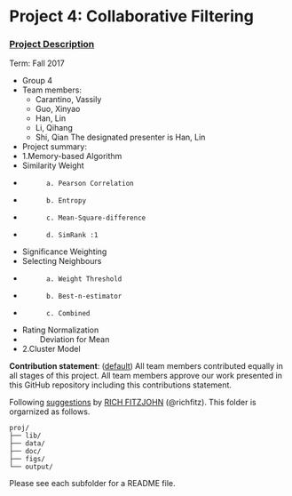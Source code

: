 # Project 4: Collaborative Filtering

### [Project Description](doc/project4_desc.md)

Term: Fall 2017

+ Group 4
+ Team members:
	+ Carantino, Vassily
	+ Guo, Xinyao
	+ Han, Lin
	+ Li, Qihang
	+ Shi, Qian
The designated presenter is Han, Lin
+ Project summary: 
+ 1.Memory-based Algorithm
+ Similarity Weight
+           a. Pearson Correlation
+           b. Entropy
+           c. Mean-Square-difference
+           d. SimRank :1
+ Significance Weighting
+ Selecting Neighbours
+           a. Weight Threshold
+           b. Best-n-estimator
+           c. Combined
+ Rating Normalization
+           Deviation for Mean
+ 2.Cluster Model

	
**Contribution statement**: ([default](doc/a_note_on_contributions.md)) All team members contributed equally in all stages of this project. All team members approve our work presented in this GitHub repository including this contributions statement. 

Following [suggestions](http://nicercode.github.io/blog/2013-04-05-projects/) by [RICH FITZJOHN](http://nicercode.github.io/about/#Team) (@richfitz). This folder is orgarnized as follows.

```
proj/
├── lib/
├── data/
├── doc/
├── figs/
└── output/
```

Please see each subfolder for a README file.
